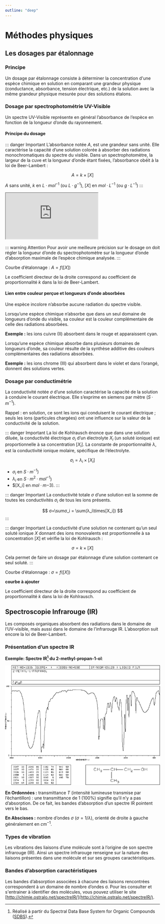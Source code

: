 ```yaml
---
outline: "deep"
---
```


# Méthodes physiques

## Les dosages par étalonnage

### Principe

Un dosage par étalonnage consiste à déterminer la concentration d'une espèce chimique en solution en comparant une grandeur physique (conductance, absorbance, tension électrique, etc.) de la solution avec la même grandeur physique mesurée pour des solutions étalons.

### Dosage par spectrophotométrie UV-Visible

Un spectre UV-Visible représente en général l’absorbance de l’espèce en fonction de la longueur d’onde du rayonnement.

#### Principe du dosage

::: danger Important
L’absorbance notée $A$, est une grandeur sans unité. Elle caractérise la capacité d’une solution colorée à absorber des radiations monochromatiques du spectre du visible. Dans un spectrophotomètre, la largeur de la cuve et la longueur d’onde étant fixées, l’absorbance obéit à la loi de Beer-Lambert :

$$
A=k\times[X]
$$

$A$ sans unité, $k$ en $L·mol^{-1}$ (ou $L·g^{-1}$), $[X]$ en $mol·L^{-1}$ (ou $g·L^{-1}$)
:::

<div class="iframe-4-3">
<iframe src="https://phet.colorado.edu/sims/html/beers-law-lab/latest/beers-law-lab_fr.html"
        allowfullscreen>
</iframe>
</div>

::: warning Attention
Pour avoir une meilleure précision sur le dosage on doit régler la longueur d’onde du spectrophotomètre sur la longueur d’onde d’absorption maximale de l’espèce chimique analysée.
:::

Courbe d’étalonnage : $A = f([X])$

Le coefficient directeur de la droite correspond au coefficient de proportionnalité $k$ dans la loi de Beer-Lambert.

#### Lien entre couleur perçue et longueurs d’onde absorbées

Une espèce incolore n’absorbe aucune radiation du spectre visible.

Lorsqu’une espèce chimique n’absorbe que dans un seul domaine de longueurs d’onde du visible, sa couleur est la couleur complémentaire de celle des radiations absorbées.

__Exemple :__ les ions cuivre (II) absorbent dans le rouge et apparaissent cyan.

Lorsqu’une espèce chimique absorbe dans plusieurs domaines de longueurs d’onde, sa couleur résulte de la synthèse additive des couleurs complémentaires des radiations absorbées.

__Exemple :__ les ions chrome (III) qui absorbent dans le violet et dans l’orangé, donnent des solutions vertes.

### Dosage par conductimétrie

La conductivité notée $σ$ d’une solution caractérise la capacité de la solution à conduire le courant électrique. Elle s’exprime en siemens par mètre ($S·m^{-1}$).

Rappel : en solution, ce sont les ions qui conduisent le courant électrique ; seuls les ions (particules chargées) ont une influence sur la valeur de la conductivité de la solution.

::: danger Important
La loi de Kohlrausch énonce que dans une solution diluée, la conductivité électrique $σ_i$ d’un électrolyte $X_i$ (un soluté ionique) est proportionnelle à sa concentration $[X_i]$. La constante de proportionnalité $λ$, est la conductivité ionique molaire, spécifique de l’électrolyte.

$$
σ_i=λ_i\times[X_i]
$$

- $σ_i$ en $S·m^{-1}$)
- $λ_i$ en $S·m^2·mol^{-1}$)
- $[X_i] en $mol·m{-3}$).
:::

::: danger Important
La conductivité totale $σ$ d’une solution est la somme de toutes les conductivités $σ_i$ de tous les ions présents.

$$
σ=\sumσ_i = \sum(λ_i\times[X_i])
$$
:::

::: danger Important
La conductivité d’une solution ne contenant qu’un seul soluté ionique $X$ donnant des ions monovalents est proportionnelle à sa concentration $[X]$ et vérifie la loi de Kohlrausch :

$$
σ=k\times[X]
$$

Cela permet de faire un dosage par étalonnage d’une solution contenant ce seul soluté.
:::

Courbe d’étalonnage : $σ=f([X])$

__courbe à ajouter__

Le coefficient directeur de la droite correspond au coefficient de proportionnalité $k$ dans la loi de Kohlrausch.

## Spectroscopie Infrarouge (IR)

Les composés organiques absorbent des radiations dans le domaine de l’UV-visible, mais aussi dans le domaine de l’infrarouge IR. L’absorption suit encore la loi de Beer-Lambert.

### Présentation d’un spectre IR

__Exemple: Spectre IR[^1] du 2-methyl-propan-1-ol__:
[^1]:Réalisé à partir du Spectral Data Base System for Organic Compounds ([SDBS](https://sdbs.db.aist.go.jp/sdbs/cgi-bin/direct_frame_top.cgi)).

![Spectre IR du 2-methyl-propan-1-ol](/images/cours/spectre-IR.png)

__En Ordonnées :__ transmittance $T$ (intensité lumineuse transmise par l’échantillon) : une transmittance de 1 (100%) signifie qu’il n’y a pas d’absorption. De ce fait, les bandes d’absorption d’un spectre IR pointent vers le bas.

__En Abscisses :__ nombre d’ondes $σ$ ($σ = 1/λ$), orienté de droite à gauche généralement en $cm^{-1}$.

### Types de vibration

Les vibrations des liaisons d’une molécule sont à l’origine de son spectre infrarouge (IR). 
Ainsi un spectre infrarouge renseigne sur la nature des liaisons présentes dans une molécule et sur ses groupes caractéristiques. 

### Bandes d’absorption caractéristiques

Les bandes d’absorption associées à chacune des liaisons rencontrées correspondent à un domaine de nombre d’ondes σ.
Pour les consulter et s'entrainer à identifier des molécules, vous pouvez utiliser le site [http://chimie.ostralo.net/spectreIR/](http://chimie.ostralo.net/spectreIR/).
